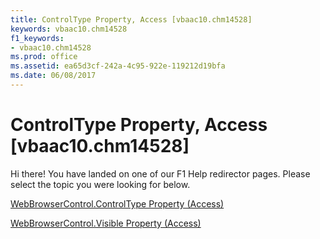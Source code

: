 ```yaml
---
title: ControlType Property, Access [vbaac10.chm14528]
keywords: vbaac10.chm14528
f1_keywords:
- vbaac10.chm14528
ms.prod: office
ms.assetid: ea65d3cf-242a-4c95-922e-119212d19bfa
ms.date: 06/08/2017
---
```



# ControlType Property, Access [vbaac10.chm14528]

Hi there! You have landed on one of our F1 Help redirector pages. Please select the topic you were looking for below.

[WebBrowserControl.ControlType Property (Access)](http://msdn.microsoft.com/library/3f473d4a-8a30-0822-9830-7e302ce3f3da%28Office.15%29.aspx)

[WebBrowserControl.Visible Property (Access)](http://msdn.microsoft.com/library/e46ef067-30a7-a0ea-f2ec-e10ddef4bd6c%28Office.15%29.aspx)


